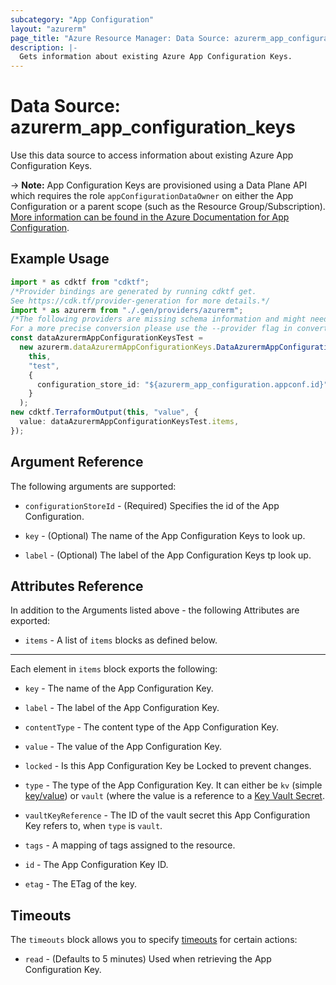 ```yaml
---
subcategory: "App Configuration"
layout: "azurerm"
page_title: "Azure Resource Manager: Data Source: azurerm_app_configuration_keys"
description: |-
  Gets information about existing Azure App Configuration Keys.
---
```


# Data Source: azurerm\_app\_configuration\_keys

Use this data source to access information about existing Azure App Configuration Keys.

\-> **Note:** App Configuration Keys are provisioned using a Data Plane API which requires the role `appConfigurationDataOwner` on either the App Configuration or a parent scope (such as the Resource Group/Subscription). [More information can be found in the Azure Documentation for App Configuration](https://docs.microsoft.com/azure/azure-app-configuration/concept-enable-rbac#azure-built-in-roles-for-azure-app-configuration).

## Example Usage

```typescript
import * as cdktf from "cdktf";
/*Provider bindings are generated by running cdktf get.
See https://cdk.tf/provider-generation for more details.*/
import * as azurerm from "./.gen/providers/azurerm";
/*The following providers are missing schema information and might need manual adjustments to synthesize correctly: azurerm.
For a more precise conversion please use the --provider flag in convert.*/
const dataAzurermAppConfigurationKeysTest =
  new azurerm.dataAzurermAppConfigurationKeys.DataAzurermAppConfigurationKeys(
    this,
    "test",
    {
      configuration_store_id: "${azurerm_app_configuration.appconf.id}",
    }
  );
new cdktf.TerraformOutput(this, "value", {
  value: dataAzurermAppConfigurationKeysTest.items,
});

```

## Argument Reference

The following arguments are supported:

*   `configurationStoreId` - (Required) Specifies the id of the App Configuration.

*   `key` - (Optional) The name of the App Configuration Keys to look up.

*   `label` - (Optional) The label of the App Configuration Keys tp look up.

## Attributes Reference

In addition to the Arguments listed above - the following Attributes are exported:

* `items` - A list of `items` blocks as defined below.

***

Each element in `items` block exports the following:

*   `key` - The name of the App Configuration Key.

*   `label` - The label of the App Configuration Key.

*   `contentType` - The content type of the App Configuration Key.

*   `value` - The value of the App Configuration Key.

*   `locked` - Is this App Configuration Key be Locked to prevent changes.

*   `type` - The type of the App Configuration Key. It can either be `kv` (simple [key/value](https://docs.microsoft.com/azure/azure-app-configuration/concept-key-value)) or `vault` (where the value is a reference to a [Key Vault Secret](https://azure.microsoft.com/en-gb/services/key-vault/).

*   `vaultKeyReference` - The ID of the vault secret this App Configuration Key refers to, when `type` is `vault`.

*   `tags` - A mapping of tags assigned to the resource.

*   `id` - The App Configuration Key ID.

*   `etag` - The ETag of the key.

## Timeouts

The `timeouts` block allows you to specify [timeouts](https://www.terraform.io/language/resources/syntax#operation-timeouts) for certain actions:

* `read` - (Defaults to 5 minutes) Used when retrieving the App Configuration Key.
